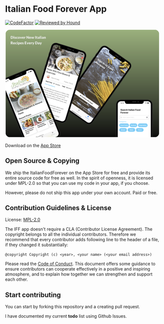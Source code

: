 # Italian Food Forever App

[![CodeFactor](https://www.codefactor.io/repository/github/gabehoban/italianfoodforever/badge/v2020.5-dev)](https://www.codefactor.io/repository/github/gabehoban/italianfoodforever/overview/v2020.5-dev)
[![Reviewed by Hound](https://img.shields.io/badge/Reviewed_by-Hound-8E64B0.svg)](https://houndci.com)

<p align="center">
<img src="assets/project1.png" alt="Project" width="650"/>
</p>

Download on the [App Store](https://apps.apple.com/us/app/italian-food-forever/id1505015656?ls=1)

## Open Source & Copying

We ship the ItalianFoodForever on the App Store for free and provide its entire source code for free as well. In the spirit of openness, it is licensed under MPL-2.0 so that you can use my code in your app, if you choose.

However, please do not ship this app under your own account. Paid or free.

## Contribution Guidelines & License

License: [MPL-2.0](https://choosealicense.com/licenses/mpl-2.0/)

The IFF app doesn't require a CLA (Contributor License Agreement). The copyright belongs to all the individual contributors. Therefore we recommend that every contributor adds following line to the header of a file, if they changed it substantially:

`@copyright Copyright (c) <year>, <your name> (<your email address>)`

Please read the [Code of Conduct](CODE-OF-CONDUCT.md). This document offers some guidance to ensure contributors can cooperate effectively in a positive and inspiring atmosphere, and to explain how together we can strengthen and support each other.

## Start contributing

You can start by forking this repository and a creating pull request.

I have documented my current **todo** list using Github Issues.
